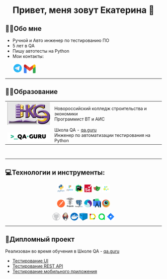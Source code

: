 <div align="center">
   <h1>
Привет, меня зовут Екатерина 👋
   </h1>
</div>


<!--About me-->

## :technologist:Обо мне
* Ручной и Авто инженер по тестированию ПО
* 5 лет в QA
* Пишу автотесты на Python
* Мои контакты:
   <p>
  <a href="https://t.me/karelova2303"><img width="32px" alt="Telegram" title="@karelova2303" src="media/icons/telegram1.png"/></a>
  <a href="mailto:kulibinka1987@gmail.com"><img width="38px" alt="Write me Email" title="kulibinka1987@gmail.com" src="media/icons/gmail.png"/></a>
----

<!--Education-->
## :man_student:Образование
<table width="100%" border='0'>
   <tr> 
    <td width="30%" valign="bottom"><img src="media/images/nkse.png"></td><td valign="middle">Новороссийский колледж строительства и экономики</br>Программист ВТ и АИС</td></tr>
    <tr><td width="30%" valign="bottom"><img src="media/images/qa-guru-school.png"></td><td valign="middle">Школа QA - <a target="_blank" href="https://qa.guru">qa.guru</a></br>Инженер по автоматизации тестирования на Python</td></tr>
   </tr>
  </table>
  </br>

----

<!--Stack and tools-->
## :computer:Технологии и инструменты:
<p  align="center">
  <code><img width="5%" title="Python" alt="Python" src="media/icons/python-original-wordmark.svg"></code>
  <code><img width="5%" title="Pytest" alt="Pytest" src="media/icons/pytest-original-wordmark.svg"></code>
  <code><img width="5%" title="PyCharm" alt="PyCharm" src="media/icons/pycharm-original.svg"></code>
  <code><img width="5%" title="Selenium" alt="Selenium" src="media/icons/selenium-original1.svg"></code>
  <code><img width="5%" title="Playwright" alt="Playwright" src="media/icons/playwright-original.svg"></code>
  <code><img width="5%" title="Selene" alt="Selene" src="media/icons/selene.png"></code>
<p  align="center">
  <code><img width="5%" title="Postman" alt="Postman" src="media/icons/postman.png"></code>
  <code><img width="5%" title="Requests" alt="Requests" src="media/icons/requests.png"></code>
  <code><img width="5%" title="PostgreSQL" alt="PostgreSQL" src="media/icons/postgresql.svg"></code>
  <code><img width="5%" title="Appium" alt="Appium" src="media/icons/appium.png"></code>
  <code><img width="5%" title="Android Studio" alt="Android Studio" src="media/icons/android-studio.png"></code>
  <code><img width="5%" title="BrowserStack" alt="BrowserStack" src="media/icons/browserstack.png"></code>
<p  align="center">
  <code><img width="5%" title="GitHub" alt="GitHub" src="media/icons/github.png"></code>
  <code><img width="5%" title="Jenkins" alt="Jenkins" src="media/icons/jenkins-original.svg"></code>
  <code><img width="5%" title="Docker" alt="Docker" src="media/icons/docker.png"></code>
  <code><img width="5%" title="Selenoid" alt="Selenoid" src="media/icons/selenoid1.png"></code>
  <code><img width="5%" title="Allure Report" alt="Allure Report" src="media/icons/Allure.svg"></code>
  <code><img width="5%" title="Allure TestOps" alt="Allure TestOps" src="media/icons/AllureTestOps.png"></code>
  <code><img width="5%" title="Jira" alt="Jira" src="media/icons/Jira.png"></code>

</p>

----
<!--Projects-->
## 	:rocket:Дипломный проект
Реализован во время обучения в Школе QA - <a target="_blank" href="https://qa.guru">qa.guru</a>
- <a target="_blank" href="https://github.com/karelova2303/pinterest_project_tests">Тестирование UI</a>
- <a target="_blank" href="https://github.com/karelova2303/petstore_api_project">Тестирование REST API</a>
- <a target="_blank" href="https://github.com/karelova2303/wiki_project_mobile">Тестирование мобильного приложения</a>
